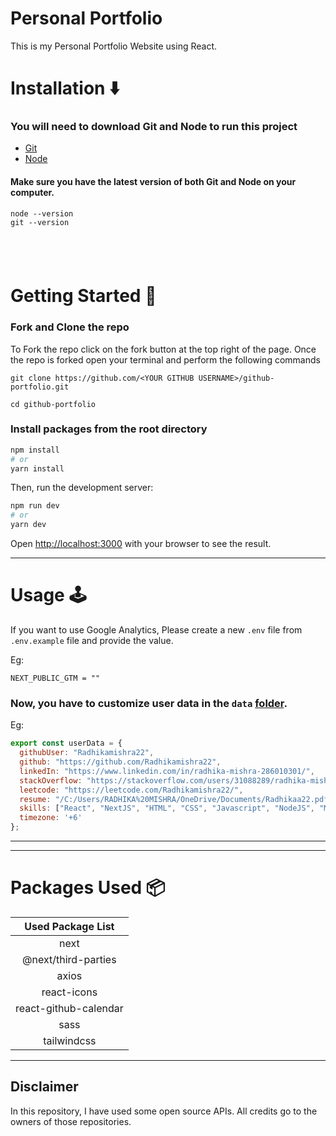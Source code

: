 # Personal Portfolio
This is my Personal Portfolio Website using React.

# Installation :arrow_down:

### You will need to download Git and Node to run this project

- [Git](https://git-scm.com/downloads)
- [Node](https://nodejs.org/en/download/)

#### Make sure you have the latest version of both Git and Node on your computer.

```
node --version
git --version
```

## <br />

# Getting Started :dart:

### Fork and Clone the repo

To Fork the repo click on the fork button at the top right of the page. Once the repo is forked open your terminal and perform the following commands

```
git clone https://github.com/<YOUR GITHUB USERNAME>/github-portfolio.git

cd github-portfolio
```

### Install packages from the root directory

```bash
npm install
# or
yarn install
```

Then, run the development server:

```bash
npm run dev
# or
yarn dev
```

Open [http://localhost:3000](http://localhost:3000) with your browser to see the result.

---

# Usage :joystick:

If you want to use Google Analytics, Please create a new `.env` file from `.env.example` file and provide the value.

Eg:

```env
NEXT_PUBLIC_GTM = ""
```

### Now, you have to customize user data in the `data` [folder](https://github.com/Radhikamishra22/personal-portfolio/tree/main/data).

Eg:

```javascript
export const userData = {
  githubUser: "Radhikamishra22",
  github: "https://github.com/Radhikamishra22",
  linkedIn: "https://www.linkedin.com/in/radhika-mishra-286010301/",
  stackOverflow: "https://stackoverflow.com/users/31088289/radhika-mishra",
  leetcode: "https://leetcode.com/Radhikamishra22/",
  resume: "/C:/Users/RADHIKA%20MISHRA/OneDrive/Documents/Radhikaa22.pdf",
  skills: ["React", "NextJS", "HTML", "CSS", "Javascript", "NodeJS", "MySql", "MongoDB"],
  timezone: '+6'
};
```

---

---

# Packages Used :package:

|   Used Package List   |
| :-------------------: |
|         next          |
|  @next/third-parties  |
|         axios         |
|      react-icons      |
| react-github-calendar |
|         sass          |
|      tailwindcss      |

---

## Disclaimer

In this repository, I have used some open source APIs. All credits go to the owners of those repositories.
